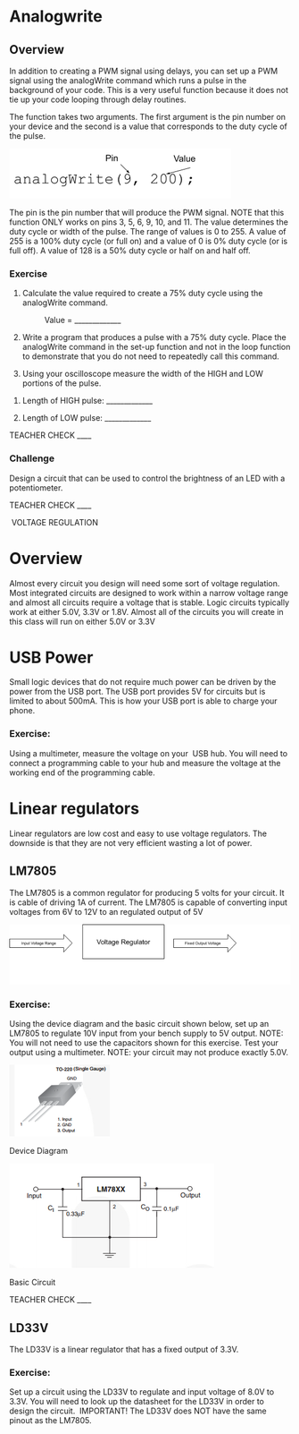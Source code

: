 # Analogwrite

## Overview

In addition to creating a PWM signal using delays, you can set up a PWM signal using the analogWrite command which runs a pulse in the background of your code. This is a very useful function because it does not tie up your code looping through delay routines.

The function takes two arguments. The first argument is the pin number on your device and the second is a value that corresponds to the duty cycle of the pulse.

![](images/image39.png)

The pin is the pin number that will produce the PWM signal. NOTE that this function ONLY works on pins 3, 5, 6, 9, 10, and 11. The value determines the duty cycle or width of the pulse. The range of values is 0 to 255. A value of 255 is a 100% duty cycle (or full on) and a value of 0 is 0% duty cycle (or is full off). A value of 128 is a 50% duty cycle or half on and half off.

### Exercise

1.  Calculate the value required to create a 75% duty cycle using the analogWrite command.

                Value = \_\_\_\_\_\_\_\_\_\_\_\_\_

2.  Write a program that produces a pulse with a 75% duty cycle. Place the analogWrite command in the set-up function and not in the loop function to demonstrate that you do not need to repeatedly call this command.

<!-- end list -->

3.  Using your oscilloscope measure the width of the HIGH and LOW portions of the pulse.

<!-- end list -->

1.  Length of HIGH pulse: \_\_\_\_\_\_\_\_\_\_\_\_\_

<!-- end list -->

2.  Length of LOW pulse: \_\_\_\_\_\_\_\_\_\_\_\_\_

TEACHER CHECK \_\_\_\_

### Challenge

Design a circuit that can be used to control the brightness of an LED with a potentiometer.

TEACHER CHECK \_\_\_\_

 VOLTAGE REGULATION

# Overview

Almost every circuit you design will need some sort of voltage regulation. Most integrated circuits are designed to work within a narrow voltage range and almost all circuits require a voltage that is stable. Logic circuits typically work at either 5.0V, 3.3V or 1.8V. Almost all of the circuits you will create in this class will run on either 5.0V or 3.3V

# USB Power

Small logic devices that do not require much power can be driven by the power from the USB port. The USB port provides 5V for circuits but is limited to about 500mA. This is how your USB port is able to charge your phone.

### Exercise:

Using a multimeter, measure the voltage on your  USB hub. You will need to connect a programming cable to your hub and measure the voltage at the working end of the programming cable.

# Linear regulators

Linear regulators are low cost and easy to use voltage regulators. The downside is that they are not very efficient wasting a lot of power.

## LM7805

The LM7805 is a common regulator for producing 5 volts for your circuit. It is cable of driving 1A of current. The LM7805 is capable of converting input voltages from 6V to 12V to an regulated output of 5V

![](images/image25.png)

### Exercise:

Using the device diagram and the basic circuit shown below, set up an LM7805 to regulate 10V input from your bench supply to 5V output. NOTE: You will not need to use the capacitors shown for this exercise. Test your output using a multimeter. NOTE: your circuit may not produce exactly 5.0V.

![](images/image9.png)

Device Diagram

![](images/image16.png)

Basic Circuit

TEACHER CHECK \_\_\_\_

## LD33V

The LD33V is a linear regulator that has a fixed output of 3.3V.

### Exercise:

Set up a circuit using the LD33V to regulate and input voltage of 8.0V to 3.3V. You will need to look up the datasheet for the LD33V in order to design the circuit.  IMPORTANT\! The LD33V does NOT have the same pinout as the LM7805.
